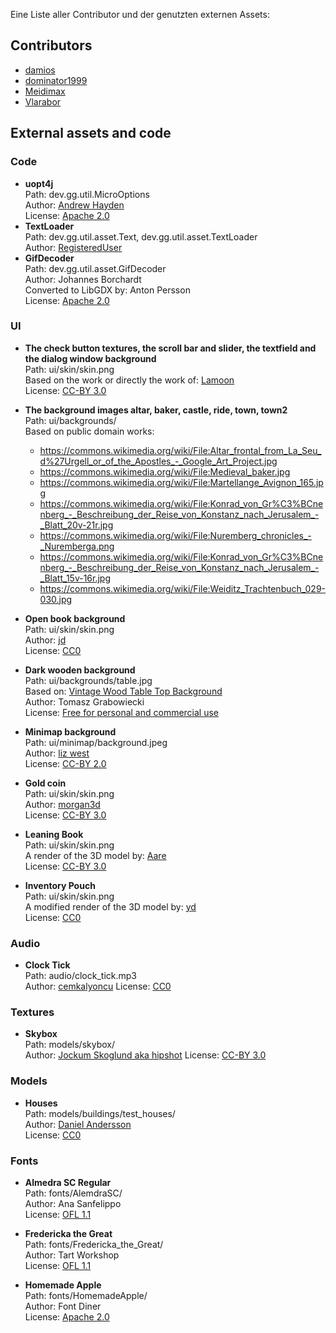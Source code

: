 Eine Liste aller Contributor und der genutzten externen Assets:

## Contributors
- [damios](https://github.com/crykn)
- [dominator1999](https://github.com/dominator1999)
- [Meidimax](https://github.com/Meidimax99)
- [Vlarabor](https://github.com/Vlarabor)

## External assets and code
### Code
- **uopt4j**\
  Path: dev.gg.util.MicroOptions\
  Author: [Andrew Hayden](https://github.com/andrewhayden/uopt4j)\
  License: [Apache 2.0](http://www.apache.org/licenses/LICENSE-2.0)
- **TextLoader**\
  Path: dev.gg.util.asset.Text, dev.gg.util.asset.TextLoader \
  Author: [RegisteredUser](https://gamedev.stackexchange.com/a/101331)
- **GifDecoder**\
  Path: dev.gg.util.asset.GifDecoder\
  Author: Johannes Borchardt\
  Converted to LibGDX by: Anton Persson\
  License: [Apache 2.0](http://www.apache.org/licenses/LICENSE-2.0)
  
### UI
- **The check button textures, the scroll bar and slider, the textfield and the dialog window background**\
  Path: ui/skin/skin.png\
  Based on the work or directly the work of: [Lamoon](https://opengameart.org/content/rpg-gui-construction-kit-v10)\
  License: [CC-BY 3.0](https://creativecommons.org/licenses/by/3.0/legalcode)
  
- **The background images altar, baker, castle, ride, town, town2**\
  Path: ui/backgrounds/\
  Based on public domain works:
  - https://commons.wikimedia.org/wiki/File:Altar_frontal_from_La_Seu_d%27Urgell_or_of_the_Apostles_-_Google_Art_Project.jpg
  - https://commons.wikimedia.org/wiki/File:Medieval_baker.jpg
  - https://commons.wikimedia.org/wiki/File:Martellange_Avignon_165.jpg
  - https://commons.wikimedia.org/wiki/File:Konrad_von_Gr%C3%BCnenberg_-_Beschreibung_der_Reise_von_Konstanz_nach_Jerusalem_-_Blatt_20v-21r.jpg
  - https://commons.wikimedia.org/wiki/File:Nuremberg_chronicles_-_Nuremberga.png
  - https://commons.wikimedia.org/wiki/File:Konrad_von_Gr%C3%BCnenberg_-_Beschreibung_der_Reise_von_Konstanz_nach_Jerusalem_-_Blatt_15v-16r.jpg
  - https://commons.wikimedia.org/wiki/File:Weiditz_Trachtenbuch_029-030.jpg
  
- **Open book background**\
  Path: ui/skin/skin.png\
  Author: [jd](https://opengameart.org/content/old-pagesflip-with-sound)\
  License: [CC0](https://creativecommons.org/publicdomain/zero/1.0/legalcode)
  
- **Dark wooden background**\
  Path: ui/backgrounds/table.jpg\
  Based on: [Vintage Wood Table Top Background](http://www.wildtextures.com/wp-content/uploads/wildtextures_vintage-pine-table-top.jpg)\
  Author: Tomasz Grabowiecki\
  License: [Free for personal and commercial use](http://www.wildtextures.com/terms-of-use/)
  
- **Minimap background**\
  Path: ui/minimap/background.jpeg\
  Author: [liz west](https://www.flickr.com/photos/53133240@N00/5409800774)\
  License: [CC-BY 2.0](https://creativecommons.org/licenses/by/2.0/legalcode)
  
- **Gold coin**\
  Path: ui/skin/skin.png\
  Author: [morgan3d](https://opengameart.org/content/spinning-gold-coin)\
  License: [CC-BY 3.0](https://creativecommons.org/licenses/by/3.0/legalcode)
  
- **Leaning Book**\
  Path: ui/skin/skin.png\
  A render of the 3D model by: [Aare](https://opengameart.org/content/old-book)\
  License: [CC-BY 3.0](https://creativecommons.org/licenses/by/3.0/legalcode)
  
- **Inventory Pouch**\
  Path: ui/skin/skin.png\
  A modified render of the 3D model by: [yd](https://opengameart.org/content/bag-of-coins)\
  License: [CC0](https://creativecommons.org/publicdomain/zero/1.0/legalcode)
  
### Audio
- **Clock Tick**\
  Path: audio/clock_tick.mp3\
  Author: [cemkalyoncu](https://opengameart.org/content/tick-and-tock)
  License: [CC0](https://creativecommons.org/publicdomain/zero/1.0/)
  
### Textures
- **Skybox**\
  Path: models/skybox/\
  Author: [Jockum Skoglund aka hipshot](www.zfight.com)
  License: [CC-BY 3.0](https://creativecommons.org/licenses/by/3.0/legalcode)
  
### Models
- **Houses**\
  Path: models/buildings/test_houses/\
  Author: [Daniel Andersson](https://opengameart.org/content/medieval-house-pack)\
  License: [CC0](https://creativecommons.org/publicdomain/zero/1.0/legalcode)
  
### Fonts
- **Almedra SC Regular**\
  Path: fonts/AlemdraSC/\
  Author: Ana Sanfelippo\
  License: [OFL 1.1](http://scripts.sil.org/cms/scripts/page.php?site_id=nrsi&id=OFL_web)
  
- **Fredericka the Great**\
  Path: fonts/Fredericka_the_Great/\
  Author: Tart Workshop\
  License: [OFL 1.1](http://scripts.sil.org/cms/scripts/page.php?site_id=nrsi&id=OFL_web)
  
- **Homemade Apple**\
  Path: fonts/HomemadeApple/\
  Author: Font Diner\
  License: [Apache 2.0](https://www.apache.org/licenses/LICENSE-2.0)